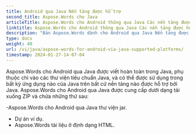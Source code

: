 ```yaml
---
title: Android qua Java Nền tảng được hỗ trợ
second_title: Aspose.Words cho Java
articleTitle: Aspose.Words cho Android thông qua Java Các nền tảng được hỗ trợ
linktitle: Aspose.Words cho Android thông qua Java Các nền tảng được hỗ trợ
description: "Bản Aspose.Words dành cho Android qua Java Nền tảng được hỗ trợ."
type: docs
weight: 40
url: /vi/java/aspose-words-for-android-via-java-supported-platforms/
timestamp: 2024-01-27-14-07-04
---
```


Aspose.Words cho Android qua Java được viết hoàn toàn trong Java, phụ thuộc chỉ vào các thư viện tiêu chuẩn Java, và có thể được sử dụng trong bất kỳ ứng dụng nào của Java trên bất cứ nền tảng nào được hỗ trợ bởi Java. Aspose.Words cho Android qua Java được cung cấp dưới dạng tải xuống ZIP và chứa những thứ sau:

-Aspose.Words cho Android qua Java thư viện jar.
- Dự án ví dụ.
- Aspose.Words tài liệu ở định dạng HTML.






